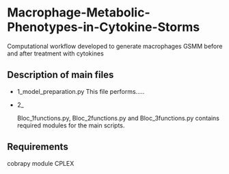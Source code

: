 # Macrophage-Metabolic-Phenotypes-in-Cytokine-Storms

Computational workflow developed to generate macrophages GSMM before and after treatment with cytokines 

## Description of main files
- 1_model_preparation.py
  This file performs.....
- 2_


  Bloc_1functions.py, Bloc_2functions.py and Bloc_3functions.py contains required modules for the main scripts.

## Requirements

cobrapy module
CPLEX
